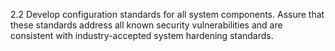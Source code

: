 2.2 Develop configuration standards for 
all system components. Assure that 
these standards address all known 
security vulnerabilities and are consistent 
with industry-accepted system hardening 
standards. 

